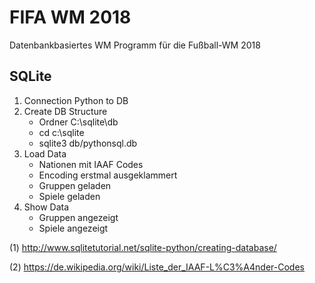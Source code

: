 # FIFA WM 2018

Datenbankbasiertes WM Programm für die Fußball-WM 2018

## SQLite
  1. Connection Python to DB
  2. Create DB Structure
        * Ordner C:\sqlite\db
        * cd c:\sqlite
        * sqlite3 db/pythonsql.db
  3. Load Data
        * Nationen mit IAAF Codes
        * Encoding erstmal ausgeklammert
        * Gruppen geladen
        * Spiele geladen
  4. Show Data
        * Gruppen angezeigt
        * Spiele angezeigt
  
(1) http://www.sqlitetutorial.net/sqlite-python/creating-database/

(2) https://de.wikipedia.org/wiki/Liste_der_IAAF-L%C3%A4nder-Codes